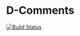 # D-Comments

[![Build Status](https://travis-ci.org/Alenorze/D-Comments.svg?branch=master)](https://travis-ci.org/Alenorze/D-Comments)
